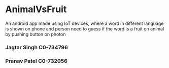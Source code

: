 # AnimalVsFruit
An android app made using IoT devices, where a word in different language is shown on phone and person need to guess if the word is a fruit on animal by pushing button on photon

### Jagtar Singh C0-734796
### Pranav Patel C0-732056
